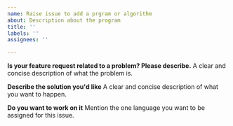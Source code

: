 ```yaml
---
name: Raise issue to add a prgram or algorithm
about: Description about the program
title: ''
labels: ''
assignees: ''

---
```


**Is your feature request related to a problem? Please describe.**
A clear and concise description of what the problem is.

**Describe the solution you'd like**
A clear and concise description of what you want to happen.

**Do you want to work on it**
Mention the one language you want to be assigned for this issue.
